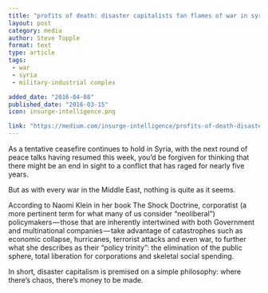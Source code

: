 ```yaml
---
title: "profits of death: disaster capitalists fan flames of war in syria."
layout: post
category: media
author: Steve Topple
format: text
type: article
tags: 
 - war
 - syria
 - military-industrial complex

added_date: "2016-04-08"
published_date: "2016-03-15" 
icon: insurge-intelligence.png

link: "https://medium.com/insurge-intelligence/profits-of-death-disaster-capitalists-fan-flames-of-war-in-syria-ac216bb34776"
---
```


As a tentative ceasefire continues to hold in Syria, with the next round of
peace talks having resumed this week, you’d be forgiven for thinking that there
might be an end in sight to a conflict that has raged for nearly five years.

But as with every war in the Middle East, nothing is quite as it seems.

According to Naomi Klein in her book The Shock Doctrine, corporatist (a more
pertinent term for what many of us consider “neoliberal”) policymakers — those
that are inherently intertwined with both Government and multinational
companies — take advantage of catastrophes such as economic collapse,
hurricanes, terrorist attacks and even war, to further what she describes as
their “policy trinity”: the elimination of the public sphere, total liberation
for corporations and skeletal social spending.

In short, disaster capitalism is premised on a simple philosophy: where there’s
chaos, there’s money to be made.
